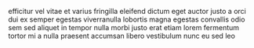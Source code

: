 efficitur vel vitae et varius fringilla eleifend dictum eget auctor justo a orci
dui ex semper egestas viverranulla lobortis magna egestas convallis odio sem
sed aliquet in tempor nulla morbi justo erat etiam lorem fermentum tortor mi a
nulla praesent accumsan libero vestibulum nunc eu sed leo